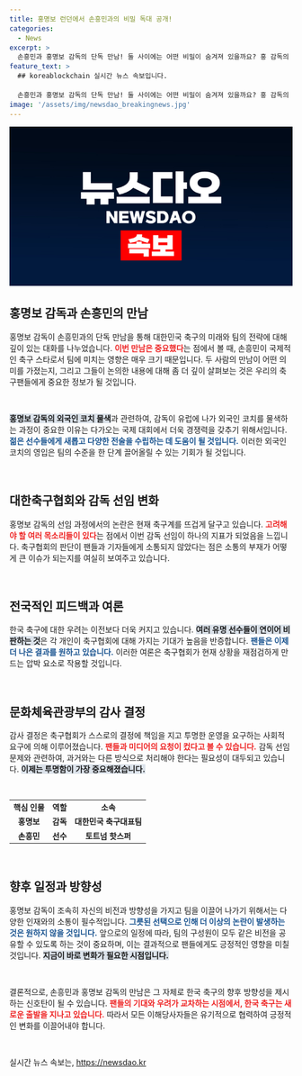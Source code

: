 ```yaml
---
title: 홍명보 런던에서 손흥민과의 비밀 독대 공개!
categories:
  - News
excerpt: >
  손흥민과 홍명보 감독의 단독 만남! 둘 사이에는 어떤 비밀이 숨겨져 있을까요? 홍 감독의 유럽 일정과 논란의 중심인 축구대표팀 감독 선임까지, 진실을 파헤쳐봅니다. 클릭하여 더 알아보세요!
feature_text: >
  ## koreablockchain 실시간 뉴스 속보입니다.

  손흥민과 홍명보 감독의 단독 만남! 둘 사이에는 어떤 비밀이 숨겨져 있을까요? 홍 감독의 유럽 일정과 논란의 중심인 축구대표팀 감독 선임까지, 진실을 파헤쳐봅니다. 클릭하여 더 알아보세요!
image: '/assets/img/newsdao_breakingnews.jpg'
---
```


<p><img src="/assets/img/newsdao_breakingnews.jpg" alt="koreablockchain 속보" /></p>

<h2 data-ke-size="size26">홍명보 감독과 손흥민의 만남</h2>

<p data-ke-size="size16">홍명보 감독이 손흥민과의 단독 만남을 통해 대한민국 축구의 미래와 팀의 전략에 대해 깊이 있는 대화를 나누었습니다. <b><span style="color: #ee2323;">이번 만남은 중요했다</span></b>는 점에서 볼 때, 손흥민이 국제적인 축구 스타로서 팀에 미치는 영향은 매우 크기 때문입니다. 두 사람의 만남이 어떤 의미를 가졌는지, 그리고 그들이 논의한 내용에 대해 좀 더 깊이 살펴보는 것은 우리의 축구팬들에게 중요한 정보가 될 것입니다.</p>

<p data-ke-size="size16">&nbsp;</p>

<p><b><span style="background-color: #21538527;">홍명보 감독의 외국인 코치 물색</span></b>과 관련하여, 감독이 유럽에 나가 외국인 코치를 물색하는 과정이 중요한 이유는 다가오는 국제 대회에서 더욱 경쟁력을 갖추기 위해서입니다. <b><span style="color: #1a5490;">젊은 선수들에게 새롭고 다양한 전술을 수립하는 데 도움이 될 것입니다.</span></b> 이러한 외국인 코치의 영입은 팀의 수준을 한 단계 끌어올릴 수 있는 기회가 될 것입니다.</p></p>

<p data-ke-size="size16">&nbsp;</p>

<h2 data-ke-size="size26">대한축구협회와 감독 선임 변화</h2>

<p data-ke-size="size16">홍명보 감독의 선임 과정에서의 논란은 현재 축구계를 뜨겁게 달구고 있습니다. <b><span style="color: #ee2323;">고려해야 할 여러 목소리들이 있다</span></b>는 점에서 이번 감독 선임이 하나의 지표가 되었음을 느낍니다. 축구협회의 판단이 팬들과 기자들에게 소통되지 않았다는 점은 소통의 부재가 어떻게 큰 이슈가 되는지를 여실히 보여주고 있습니다.</p>

<p data-ke-size="size16">&nbsp;</p>

<h2 data-ke-size="size26">전국적인 피드백과 여론</h2>

<p data-ke-size="size16">한국 축구에 대한 우려는 이전보다 더욱 커지고 있습니다. <b><span style="background-color: #21538527;">여러 유명 선수들이 연이어 비판하는 것</span></b>은 각 개인이 축구협회에 대해 가지는 기대가 높음을 반증합니다. <b><span style="color: #1a5490;">팬들은 이제 더 나은 결과를 원하고 있습니다.</span></b> 이러한 여론은 축구협회가 현재 상황을 재점검하게 만드는 압박 요소로 작용할 것입니다.</p>

<p data-ke-size="size16">&nbsp;</p>

<h2 data-ke-size="size26">문화체육관광부의 감사 결정</h2>

<p data-ke-size="size16">감사 결정은 축구협회가 스스로의 결정에 책임을 지고 투명한 운영을 요구하는 사회적 요구에 의해 이루어졌습니다. <b><span style="color: #ee2323;">팬들과 미디어의 요청이 컸다고 볼 수 있습니다.</span></b> 감독 선임 문제와 관련하여, 과거와는 다른 방식으로 처리해야 한다는 필요성이 대두되고 있습니다. <b><span style="background-color: #21538527;">이제는 투명함이 가장 중요해졌습니다.</span></b></p>

<p data-ke-size="size16">&nbsp;</p>

<table style="width: 100%; border-collapse: collapse;">
<tr>
<td style="text-align: center; height: 17px;"><b>핵심 인물</b></td>
<td style="text-align: center; height: 17px;"><b>역할</b></td>
<td style="text-align: center; height: 17px;"><b>소속</b></td>
</tr>
<tr>
<td style="text-align: center; height: 17px;"><b>홍명보</b></td>
<td style="text-align: center; height: 17px;"><b>감독</b></td>
<td style="text-align: center; height: 17px;"><b>대한민국 축구대표팀</b></td>
</tr>
<tr>
<td style="text-align: center; height: 17px;"><b>손흥민</b></td>
<td style="text-align: center; height: 17px;"><b>선수</b></td>
<td style="text-align: center; height: 17px;"><b>토트넘 핫스퍼</b></td>
</tr>
</table>

<p data-ke-size="size16">&nbsp;</p>

<h2 data-ke-size="size26">향후 일정과 방향성</h2>

<p data-ke-size="size16">홍명보 감독이 조속히 자신의 비전과 방향성을 가지고 팀을 이끌어 나가기 위해서는 다양한 인재와의 소통이 필수적입니다. <b><span style="color: #1a5490;">그릇된 선택으로 인해 더 이상의 논란이 발생하는 것은 원하지 않을 것입니다.</span></b> 앞으로의 일정에 따라, 팀의 구성원이 모두 같은 비전을 공유할 수 있도록 하는 것이 중요하며, 이는 결과적으로 팬들에게도 긍정적인 영향을 미칠 것입니다. <b><span style="background-color: #21538527;">지금이 바로 변화가 필요한 시점입니다.</span></b></p>

<p data-ke-size="size16">&nbsp;</p>

<p data-ke-size="size16">결론적으로, 손흥민과 홍명보 감독의 만남은 그 자체로 한국 축구의 향후 방향성을 제시하는 신호탄이 될 수 있습니다. <b><span style="color: #ee2323;">팬들의 기대와 우려가 교차하는 시점에서, 한국 축구는 새로운 출발을 지나고 있습니다.</span></b> 따라서 모든 이해당사자들은 유기적으로 협력하여 긍정적인 변화를 이끌어내야 합니다.</p>

<p data-ke-size="size16">&nbsp;</p>
실시간 뉴스 속보는, <a href="https://newsdao.kr" rel="dofollow">https://newsdao.kr</a>


